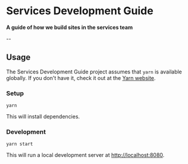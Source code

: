 # Services Development Guide

**A guide of how we build sites in the services team**

--

<!-- Site links

[Staging](https://www.example.com) | [Production](https://www.example.com)

-->

## Usage

The Services Development Guide project assumes that `yarn` is available globally. If you don't have it, check it out at the [Yarn website](https://yarnpkg.com/docs/getting-started).

### Setup

```shell
yarn
```

This will install dependencies.

### Development

```shell
yarn start
```

This will run a local development server at [http://localhost:8080](http://localhost:8080).